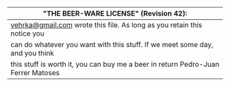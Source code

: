  | "THE BEER-WARE LICENSE" (Revision 42):                                            |
 | --------------------------------------------------------------------------------- |
 | <vehrka@gmail.com> wrote this file. As long as you retain this notice you         |
 | can do whatever you want with this stuff. If we meet some day, and you think      |
 | this stuff is worth it, you can buy me a beer in return Pedro-Juan Ferrer Matoses |
